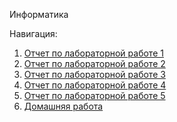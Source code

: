 Информатика 

Навигация:
1) [Отчет по лабораторной работе 1](#lab1/отчет1.md)
2) [Отчет по лабораторной работе 2]()
3) [Отчет по лабораторной работе 3]()
4) [Отчет по лабораторной работе 4]()
5) [Отчет по лабораторной работе 5]()
6) [Домашняя работа]()
